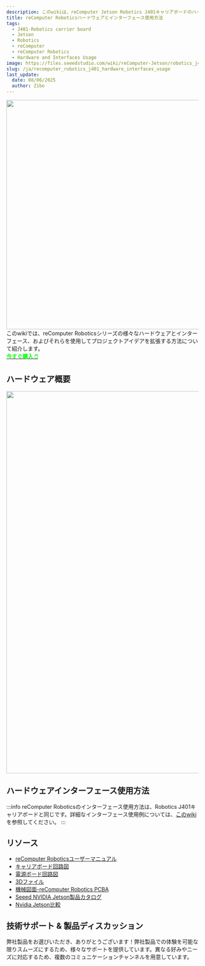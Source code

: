 ```yaml
---
description: このwikiは、reComputer Jetson Robotics J401キャリアボードのハードウェア機能とインターフェース使用方法について包括的に紹介します。詳細な仕様、サポートされるモジュール、セットアップ手順、M.2、Ethernet、USB、CAN、UART、I2C、GMSL2カメラ拡張などの各種インターフェースの実用的な使用ガイドを網羅し、ユーザーがJ401プラットフォームでのロボティクス開発を迅速に開始できるよう支援します。
title: reComputer Roboticsハードウェアとインターフェース使用方法
tags:
  - J401-Robotics carrier board
  - Jetson
  - Robotics
  - reComputer
  - reComputer Robotics
  - Hardware and Interfaces Usage
image: https://files.seeedstudio.com/wiki/reComputer-Jetson/robotics_j401/image-_J4011-3.webp
slug: /ja/recomputer_robotics_j401_hardware_interfaces_usage
last_update:
  date: 08/06/2025
  author: Zibo
---
```


<div align="center">
  <img width ="600" src="https://media-cdn.seeedstudio.com/media/catalog/product/cache/bb49d3ec4ee05b6f018e93f896b8a25d/1/-/1-114110310-recomputer-robotics_2.jpg"/>  
</div>

<div style={{ textAlign: "justify" }}>
このwikiでは、reComputer Roboticsシリーズの様々なハードウェアとインターフェース、およびそれらを使用してプロジェクトアイデアを拡張する方法について紹介します。
</div>

<div class="get_one_now_container" style={{textAlign: 'center'}}>
<a class="get_one_now_item" href="https://www.seeedstudio.com/reComputer-Robotics-J4012-p-6505.html" target="_blank">
<strong><span><font color={'FFFFFF'} size={"4"}> 今すぐ購入 🖱️</font></span></strong>
</a></div>

<!-- Buy links -->
## ハードウェア概要

<div align="center">
  <img width ="1000" src="https://media-cdn.seeedstudio.com/media/wysiwyg/upload/image-_J4011-3.jpeg"/>  
</div>

## ハードウェアインターフェース使用方法
:::info
reComputer Roboticsのインターフェース使用方法は、Robotics J401キャリアボードと同じです。詳細なインターフェース使用例については、[このwiki](https://wiki.seeedstudio.com/ja/recomputer_jetson_robotics_j401_getting_started/#interfaces-usage)を参照してください。
:::


## リソース
- [reComputer Roboticsユーザーマニュアル](https://files.seeedstudio.com/products/NVIDIA-Jetson/reComputer_robotics_J401_user_manual.pdf)
- [キャリアボード回路図](https://files.seeedstudio.com/products/NVIDIA-Jetson/reComputer%20Robotics%20J401_V1.0_SCH_250421.pdf)
- [電源ボード回路図](https://files.seeedstudio.com/products/NVIDIA-Jetson/Power%20board%20for%20reComputer%20Robotics_V1.0_SCH_250507.pdf)
- [3Dファイル](https://files.seeedstudio.com/products/NVIDIA-Jetson/recomputer_robotics_j401.stp)
- [機械図面-reComputer Robotics PCBA](https://files.seeedstudio.com/products/NVIDIA-Jetson/Mechanical_reComputer_Robotics_PCBA.dxf)
- [Seeed NVIDIA Jetson製品カタログ](https://www.seeedstudio.com/blog/nvidia-jetson-comparison-nano-tx2-nx-xavier-nx-agx-orin/)
- [Nvidia Jetson比較](https://files.seeedstudio.com/wiki/Seeed_Jetson/Seeed-Jetson-one-pager.pdf)

## 技術サポート & 製品ディスカッション

弊社製品をお選びいただき、ありがとうございます！弊社製品での体験を可能な限りスムーズにするため、様々なサポートを提供しています。異なる好みやニーズに対応するため、複数のコミュニケーションチャンネルを用意しています。

<div class="button_tech_support_container">
<a href="https://forum.seeedstudio.com/" class="button_forum"></a> 
<a href="https://www.seeedstudio.com/contacts" class="button_email"></a>
</div>

<div class="button_tech_support_container">
<a href="https://discord.gg/eWkprNDMU7" class="button_discord"></a> 
<a href="https://github.com/Seeed-Studio/wiki-documents/discussions/69" class="button_discussion"></a>
</div>